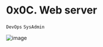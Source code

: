 # 0x0C. Web server

`DevOps`
`SysAdmin`


![image](https://user-images.githubusercontent.com/99530400/191543451-66c10d22-2108-42f2-aba1-9912c14a0ab5.png)
